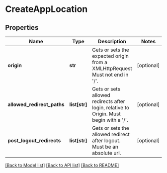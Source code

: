 # CreateAppLocation

## Properties
Name | Type | Description | Notes
------------ | ------------- | ------------- | -------------
**origin** | **str** | Gets or sets the expected origin from a XMLHttpRequest Must not end in &#39;/&#39;. | [optional] 
**allowed_redirect_paths** | **list[str]** | Gets or sets allowed redirects after login, relative to Origin. Must begin with a &#39;/&#39;. | [optional] 
**post_logout_redirects** | **list[str]** | Gets or sets the allowed redirect after logout. Must be an absolute url. | [optional] 

[[Back to Model list]](../README.md#documentation-for-models) [[Back to API list]](../README.md#documentation-for-api-endpoints) [[Back to README]](../README.md)


